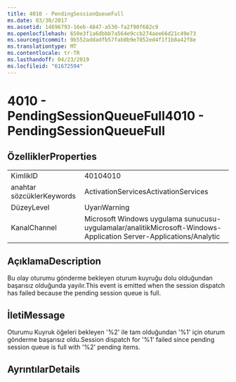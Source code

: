 ```yaml
---
title: 4010 - PendingSessionQueueFull
ms.date: 03/30/2017
ms.assetid: 14696793-16eb-4847-a530-fa2f90f682c9
ms.openlocfilehash: 650e3f1a6dbbb7a564e9ccb274aee66d21c49e73
ms.sourcegitcommit: 9b552addadfb57fab0b9e7852ed4f1f1b8a42f8e
ms.translationtype: MT
ms.contentlocale: tr-TR
ms.lasthandoff: 04/23/2019
ms.locfileid: "61672594"
---
```

# <a name="4010---pendingsessionqueuefull"></a><span data-ttu-id="cbdcb-102">4010 - PendingSessionQueueFull</span><span class="sxs-lookup"><span data-stu-id="cbdcb-102">4010 - PendingSessionQueueFull</span></span>
## <a name="properties"></a><span data-ttu-id="cbdcb-103">Özellikler</span><span class="sxs-lookup"><span data-stu-id="cbdcb-103">Properties</span></span>  
  
|||  
|-|-|  
|<span data-ttu-id="cbdcb-104">Kimlik</span><span class="sxs-lookup"><span data-stu-id="cbdcb-104">ID</span></span>|<span data-ttu-id="cbdcb-105">4010</span><span class="sxs-lookup"><span data-stu-id="cbdcb-105">4010</span></span>|  
|<span data-ttu-id="cbdcb-106">anahtar sözcükler</span><span class="sxs-lookup"><span data-stu-id="cbdcb-106">Keywords</span></span>|<span data-ttu-id="cbdcb-107">ActivationServices</span><span class="sxs-lookup"><span data-stu-id="cbdcb-107">ActivationServices</span></span>|  
|<span data-ttu-id="cbdcb-108">Düzey</span><span class="sxs-lookup"><span data-stu-id="cbdcb-108">Level</span></span>|<span data-ttu-id="cbdcb-109">Uyarı</span><span class="sxs-lookup"><span data-stu-id="cbdcb-109">Warning</span></span>|  
|<span data-ttu-id="cbdcb-110">Kanal</span><span class="sxs-lookup"><span data-stu-id="cbdcb-110">Channel</span></span>|<span data-ttu-id="cbdcb-111">Microsoft Windows uygulama sunucusu-uygulamalar/analitik</span><span class="sxs-lookup"><span data-stu-id="cbdcb-111">Microsoft-Windows-Application Server-Applications/Analytic</span></span>|  
  
## <a name="description"></a><span data-ttu-id="cbdcb-112">Açıklama</span><span class="sxs-lookup"><span data-stu-id="cbdcb-112">Description</span></span>  
 <span data-ttu-id="cbdcb-113">Bu olay oturumu gönderme bekleyen oturum kuyruğu dolu olduğundan başarısız olduğunda yayılır.</span><span class="sxs-lookup"><span data-stu-id="cbdcb-113">This event is emitted when the session dispatch has failed because the pending session queue is full.</span></span>  
  
## <a name="message"></a><span data-ttu-id="cbdcb-114">İleti</span><span class="sxs-lookup"><span data-stu-id="cbdcb-114">Message</span></span>  
 <span data-ttu-id="cbdcb-115">Oturumu Kuyruk öğeleri bekleyen '%2' ile tam olduğundan '%1' için oturum gönderme başarısız oldu.</span><span class="sxs-lookup"><span data-stu-id="cbdcb-115">Session dispatch for '%1' failed since pending session queue is full with '%2' pending items.</span></span>  
  
## <a name="details"></a><span data-ttu-id="cbdcb-116">Ayrıntılar</span><span class="sxs-lookup"><span data-stu-id="cbdcb-116">Details</span></span>
